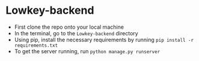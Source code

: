 # Lowkey-backend

- First clone the repo onto your local machine
- In the terminal, go to the `Lowkey-backend` directory
- Using pip, install the necessary requirements by running `pip install -r requirements.txt`
- To get the server running, run `python manage.py runserver`
